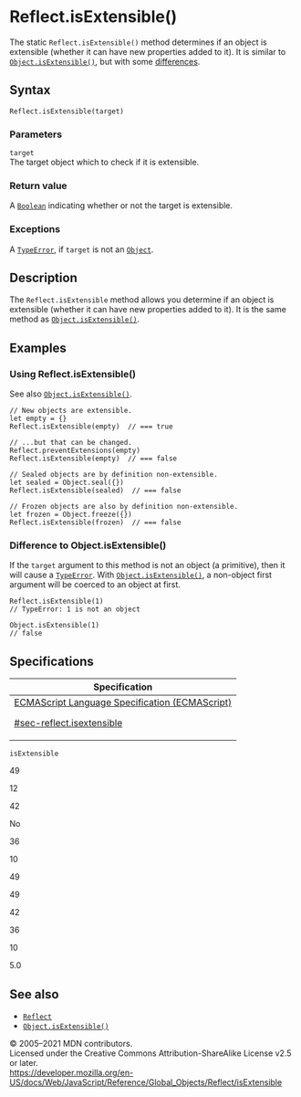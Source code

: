 # Reflect.isExtensible()

The static `Reflect.isExtensible()` method determines if an object is extensible (whether it can have new properties added to it). It is similar to [`Object.isExtensible()`](../object/isextensible), but with some [differences](#difference_to_object.isextensible).

## Syntax

    Reflect.isExtensible(target)

### Parameters

`target`  
The target object which to check if it is extensible.

### Return value

A [`Boolean`](../boolean) indicating whether or not the target is extensible.

### Exceptions

A [`TypeError`](../typeerror), if `target` is not an [`Object`](../object).

## Description

The `Reflect.isExtensible` method allows you determine if an object is extensible (whether it can have new properties added to it). It is the same method as [`Object.isExtensible()`](../object/isextensible).

## Examples

### Using Reflect.isExtensible()

See also [`Object.isExtensible()`](../object/isextensible).

    // New objects are extensible.
    let empty = {}
    Reflect.isExtensible(empty)  // === true

    // ...but that can be changed.
    Reflect.preventExtensions(empty)
    Reflect.isExtensible(empty)  // === false

    // Sealed objects are by definition non-extensible.
    let sealed = Object.seal({})
    Reflect.isExtensible(sealed)  // === false

    // Frozen objects are also by definition non-extensible.
    let frozen = Object.freeze({})
    Reflect.isExtensible(frozen)  // === false

### Difference to Object.isExtensible()

If the `target` argument to this method is not an object (a primitive), then it will cause a [`TypeError`](../typeerror). With [`Object.isExtensible()`](../object/isextensible), a non-object first argument will be coerced to an object at first.

    Reflect.isExtensible(1)
    // TypeError: 1 is not an object

    Object.isExtensible(1)
    // false

## Specifications

<table><thead><tr class="header"><th>Specification</th></tr></thead><tbody><tr class="odd"><td><a href="https://tc39.es/ecma262/#sec-reflect.isextensible">ECMAScript Language Specification (ECMAScript) 
<br/>

<span class="small">#sec-reflect.isextensible</span></a></td></tr></tbody></table>

`isExtensible`

49

12

42

No

36

10

49

49

42

36

10

5.0

## See also

- [`Reflect`](../reflect)
- [`Object.isExtensible()`](../object/isextensible)

© 2005–2021 MDN contributors.  
Licensed under the Creative Commons Attribution-ShareAlike License v2.5 or later.  
<a href="https://developer.mozilla.org/en-US/docs/Web/JavaScript/Reference/Global_Objects/Reflect/isExtensible" class="_attribution-link">https://developer.mozilla.org/en-US/docs/Web/JavaScript/Reference/Global_Objects/Reflect/isExtensible</a>
